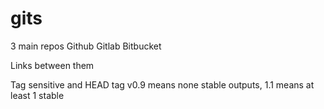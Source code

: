 # gits
3 main repos Github Gitlab Bitbucket

Links between them

Tag sensitive and HEAD tag v0.9 means none stable outputs, 1.1 means at least 1 stable
